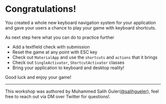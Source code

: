 # Congratulations!

You created a whole new keyboard navigation system for your application and gave your users a chance to play your game with keyboard shortcuts.

As next step here what you can do to practice further

- Add a textfield check with submission
- Reset the game at any point with ESC key
- Check out `MaterialApp` and use the `shortcuts` and `actions` that it brings
- Check out `SingleActivator`, `ShortcutActivator` classes
- Bring your application to keyboard and desktop reality!

Good luck and enjoy your game!

---

This workshop was authored by Muhammed Salih Guler([@salihgueler](https://twitter.com/salihgueler)), feel free to reach out via DM over Twitter for questions!.
